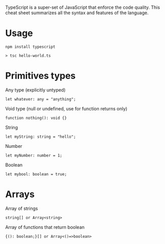 TypeScript is a super-set of JavaScript that enforce the code quality. This cheat sheet summarizes all the syntax and features of the language.

# Usage

`npm install typescript`

`> tsc hello-world.ts`

# Primitives types

Any type (explicitly untyped)
```
let whatever: any = "anything";
```

Void type (null or undefined, use for function returns only)
```
function nothing(): void {}
```

String
```
let myString: string = "hello";
```

Number
```
let myNumber: number = 1;
```

Boolean
```
let mybool: boolean = true;
```

# Arrays

Array of strings
```
string[] or Array<string>
```
Array of functions that return boolean
```
{(): boolean;}[] or Array<()=>boolean>
```
